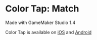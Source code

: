 # Color Tap: Match
Made with GameMaker Studio 1.4

Color Tap is available on [iOS](https://appsto.re/us/vpDckb.i) and [Android](https://play.google.com/store/apps/details?id=com.tangentgamestudios.color)
